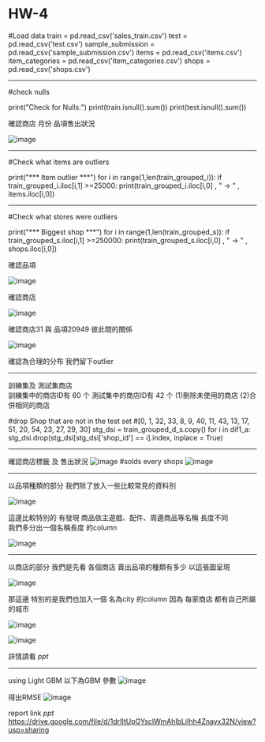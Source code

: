# HW-4

#Load data 
train = pd.read_csv('sales_train.csv')
test = pd.read_csv('test.csv')
sample_submission = pd.read_csv('sample_submission.csv')
items = pd.read_csv('items.csv')
item_categories = pd.read_csv('item_categories.csv')
shops = pd.read_csv('shops.csv')

--------------------------------------------------------------------------------------------------------------------------------------------------------------------------------

#check nulls

print("Check for Nulls:")
print(train.isnull().sum())
print(test.isnull().sum())

確認商店 月份  品項售出狀況


![image](https://user-images.githubusercontent.com/73217181/121851705-04054080-cd21-11eb-9733-b3183e52e1f1.png)

--------------------------------------------------------------------------------------------------------------------------------------------------------------------------------

#Check what items are outliers

print("*** Item outlier ***")
for i in range(1,len(train_grouped_i)):
    if train_grouped_i.iloc[i,1] >=25000: 
        print(train_grouped_i.iloc[i,0] , " -> " , items.iloc[i,0])
        
--------------------------------------------------------------------------------------------------------------------------------------------------------------------------------

#Check what stores were outliers

print("*** Biggest shop ***")
for i in range(1,len(train_grouped_s)):
    if train_grouped_s.iloc[i,1] >=250000: 
        print(train_grouped_s.iloc[i,0] , " -> " , shops.iloc[i,0])
        

確認品項

![image](https://user-images.githubusercontent.com/73217181/121905430-ba3a4b80-cd5c-11eb-97ac-f85c18d1bb2e.png)


確認商店


![image](https://user-images.githubusercontent.com/73217181/121905474-c58d7700-cd5c-11eb-9b5e-fc24117ddf12.png)

確認商店31 與 品項20949  彼此間的關係


![image](https://user-images.githubusercontent.com/73217181/121905546-d9d17400-cd5c-11eb-8010-094dc7370d9b.png)



確認為合理的分布  我們留下outlier

--------------------------------------------------------------------------------------------------------------------------------------------------------------------------------

訓練集及 測試集商店  
訓練集中的商店ID有 60 个 
測試集中的商店ID有 42 个
(1)刪除未使用的商店
(2)合併相同的商店



#drop Shop that are not in the test set
#[0, 1, 32, 33, 8, 9, 40, 11, 43, 13, 17, 51, 20, 54, 23, 27, 29, 30]
stg_dsi = train_grouped_d_s.copy()
for i in dif1_a:
    stg_dsi.drop(stg_dsi[stg_dsi['shop_id'] == i].index, inplace = True)
    
--------------------------------------------------------------------------------------------------------------------------------------------------------------------------------

確認商店標籤  及 售出狀況
![image](https://user-images.githubusercontent.com/73217181/121851457-bd174b00-cd20-11eb-83a4-f5edbc6d03a5.png)
#solds every shops
![image](https://user-images.githubusercontent.com/73217181/121851590-e506ae80-cd20-11eb-9765-6a724a6ad3f5.png)

--------------------------------------------------------------------------------------------------------------------------------------------------------------------------------

以品項種類的部分  我們除了放入一些比較常見的資料別



![image](https://user-images.githubusercontent.com/73217181/121904383-b78b2680-cd5b-11eb-8844-0f4b664ba248.png)


這邊比較特別的  有發現  商品依主遊戲、配件、周邊商品等名稱 長度不同  
我們多分出一個名稱長度  的column  



![image](https://user-images.githubusercontent.com/73217181/121904286-a2ae9300-cd5b-11eb-9b4e-c9ac232c8a9c.png)

--------------------------------------------------------------------------------------------------------------------------------------------------------------------------------

以商店的部分   我們是先看 各個商店 賣出品項的種類有多少 以這張圖呈現



![image](https://user-images.githubusercontent.com/73217181/121904476-ceca1400-cd5b-11eb-9a30-e3565ec9525b.png)



那這邊 特別的是我們也加入一個 名為city 的column  因為 每家商店 都有自己所屬的城市


![image](https://user-images.githubusercontent.com/73217181/121904850-24062580-cd5c-11eb-9239-6d4095665de6.png)



![image](https://user-images.githubusercontent.com/73217181/121904798-1781cd00-cd5c-11eb-9744-d802d0790867.png)


詳情請看  *ppt*

--------------------------------------------------------------------------------------------------------------------------------------------------------------------------------

using  Light GBM
以下為GBM 參數
![image](https://user-images.githubusercontent.com/73217181/121851811-2dbe6780-cd21-11eb-8a0b-f6a6018c3fb5.png)

得出RMSE
![image](https://user-images.githubusercontent.com/73217181/121851835-357e0c00-cd21-11eb-9017-fd89ba080a55.png)


 report link *ppt*
https://drive.google.com/file/d/1drIItUpGYscIWmAhlbLiIhh4Znayx32N/view?usp=sharing
